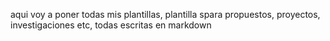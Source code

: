 aqui voy a poner todas mis plantillas, plantilla spara propuestos, proyectos, investigaciones etc, todas escritas en markdown